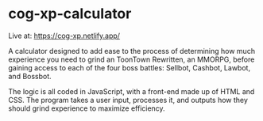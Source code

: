 ﻿# cog-xp-calculator
Live at: https://cog-xp.netlify.app/

A calculator designed to add ease to the process of determining how much experience you need to grind an ToonTown Rewritten, an MMORPG, before gaining access to each of the four boss battles: Sellbot, Cashbot, Lawbot, and Bossbot.

The logic is all coded in JavaScript, with a front-end made up of HTML and CSS. The program takes a user input, processes it, and outputs how they should grind experience to maximize efficiency.
